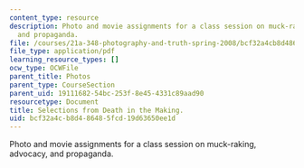 ```yaml
---
content_type: resource
description: Photo and movie assignments for a class session on muck-raking, advocacy,
  and propaganda.
file: /courses/21a-348-photography-and-truth-spring-2008/bcf32a4cb8d486485fcd19d63650ee1d_MIT21A_348S08_death.pdf
file_type: application/pdf
learning_resource_types: []
ocw_type: OCWFile
parent_title: Photos
parent_type: CourseSection
parent_uid: 19111682-54bc-253f-8e45-4331c89aad90
resourcetype: Document
title: Selections from Death in the Making.
uid: bcf32a4c-b8d4-8648-5fcd-19d63650ee1d
---
```

Photo and movie assignments for a class session on muck-raking, advocacy, and propaganda.

